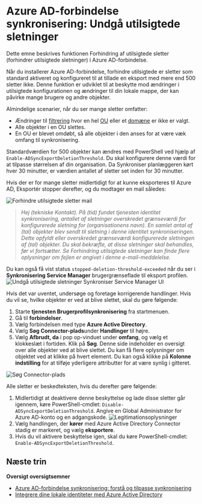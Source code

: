 <properties
   pageTitle="Azure AD-forbindelse synkronisering: Undgå utilsigtede sletninger | Microsoft Azure"
   description="Dette emne beskrives funktionen Forhindring af utilsigtede sletter (forhindrer utilsigtede sletninger) i Azure AD-forbindelse."
   services="active-directory"
   documentationCenter=""
   authors="AndKjell"
   manager="femila"
   editor=""/>

<tags
   ms.service="active-directory"
   ms.devlang="na"
   ms.topic="article"
   ms.tgt_pltfrm="na"
   ms.workload="identity"
   ms.date="09/01/2016"
   ms.author="billmath"/>

# <a name="azure-ad-connect-sync-prevent-accidental-deletes"></a>Azure AD-forbindelse synkronisering: Undgå utilsigtede sletninger
Dette emne beskrives funktionen Forhindring af utilsigtede sletter (forhindrer utilsigtede sletninger) i Azure AD-forbindelse.

Når du installerer Azure AD-forbindelse, forhindre utilsigtede er sletter som standard aktiveret og konfigureret til at tillade en eksport med mere end 500 sletter ikke. Denne funktion er udviklet til at beskytte mod ændringer i utilsigtede konfigurationen og ændringer til din lokale mappe, der kan påvirke mange brugere og andre objekter.

Almindelige scenarier, når du ser mange sletter omfatter:

- Ændringer til [filtrering](active-directory-aadconnectsync-configure-filtering.md) hvor en hel [OU](active-directory-aadconnectsync-configure-filtering.md#organizational-unitbased-filtering) eller et [domæne](active-directory-aadconnectsync-configure-filtering.md#domain-based-filtering) er ikke er valgt.
- Alle objekter i en OU slettes.
- En OU er blevet omdøbt, så alle objekter i den anses for at være væk omfang til synkronisering.

Standardværdien for 500 objekter kan ændres med PowerShell ved hjælp af `Enable-ADSyncExportDeletionThreshold`. Du skal konfigurere denne værdi for at tilpasse størrelsen af din organisation. Da Synkroniser planlæggeren kørt hver 30 minutter, er værdien antallet af sletter set inden for 30 minutter.

Hvis der er for mange sletter midlertidigt for at kunne eksporteres til Azure AD, Eksportér stopper derefter, og du modtager en mail således:

![Forhindre utilsigtede sletter mail](./media/active-directory-aadconnectsync-feature-prevent-accidental-deletes/email.png)

> *Hej (tekniske Kontakt). På (tid) fundet tjenesten identitet synkronisering, antallet af sletninger overskredet grænseværdi for konfigurerede sletning for (organisationens navn). En samlet antal af (tal) objekter blev sendt til sletning i denne identitet synkroniseringen. Dette opfyldt eller overskredet grænseværdi konfigurerede sletningen af (tal) objekter. Du skal bekræfte, at disse sletninger skal behandles, før vi fortsætter. Se Forhindring utilsigtede sletninger kan finde flere oplysninger om fejlen er angivet i denne e-mail-meddelelse.*

Du kan også få vist status `stopped-deletion-threshold-exceeded` når du ser i **Synkronisering Service Manager** brugergrænseflade til eksport profilen.
![Undgå utilsigtede sletninger Synkroniser Service Manager UI](./media/active-directory-aadconnectsync-feature-prevent-accidental-deletes/syncservicemanager.png)

Hvis det var uventet, undersøge og foretage korrigerende handlinger. Hvis du vil se, hvilke objekter er ved at blive slettet, skal du gøre følgende:

1. Starte **tjenesten Brugerprofilsynkronisering** fra startmenuen.
2. Gå til **forbindelser**.
3. Vælg forbindelsen med type **Azure Active Directory**.
4. Vælg **Søg Connector-plads**under **Handlinger** til højre.
5. Vælg **Afbrudt, da** i pop op-vinduet under **omfang**, og vælg et klokkeslæt i fortiden. Klik på **Søg**. Denne side indeholder en oversigt over alle objekter ved at blive slettet. Du kan få flere oplysninger om objektet ved at klikke på hvert element. Du kan også klikke på **Kolonne indstilling** for at tilføje yderligere attributter for at være synlig i gitteret.

![Søg Connector-plads](./media/active-directory-aadconnectsync-feature-prevent-accidental-deletes/searchcs.png)

Alle sletter er beskedteksten, hvis du derefter gøre følgende:

1. Midlertidigt at deaktivere denne beskyttelse og lade disse sletter går igennem, køre PowerShell-cmdlet: `Disable-ADSyncExportDeletionThreshold`. Angive en Global Administrator for Azure AD-konto og en adgangskode.
![Legitimationsoplysninger](./media/active-directory-aadconnectsync-feature-prevent-accidental-deletes/credentials.png)
2. Vælg handlingen, der **kører** med Azure Active Directory Connector stadig er markeret, og vælg **eksportere**.
3. Hvis du vil aktivere beskyttelse igen, skal du køre PowerShell-cmdlet: `Enable-ADSyncExportDeletionThreshold`.

## <a name="next-steps"></a>Næste trin

**Oversigt oversigtsemner**

- [Azure AD-forbindelse synkronisering: forstå og tilpasse synkronisering](active-directory-aadconnectsync-whatis.md)
- [Integrere dine lokale identiteter med Azure Active Directory](active-directory-aadconnect.md)
